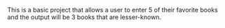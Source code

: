 This is a basic project that allows a user to enter 5 of their favorite books and the output will be 3 books that are lesser-known. 
